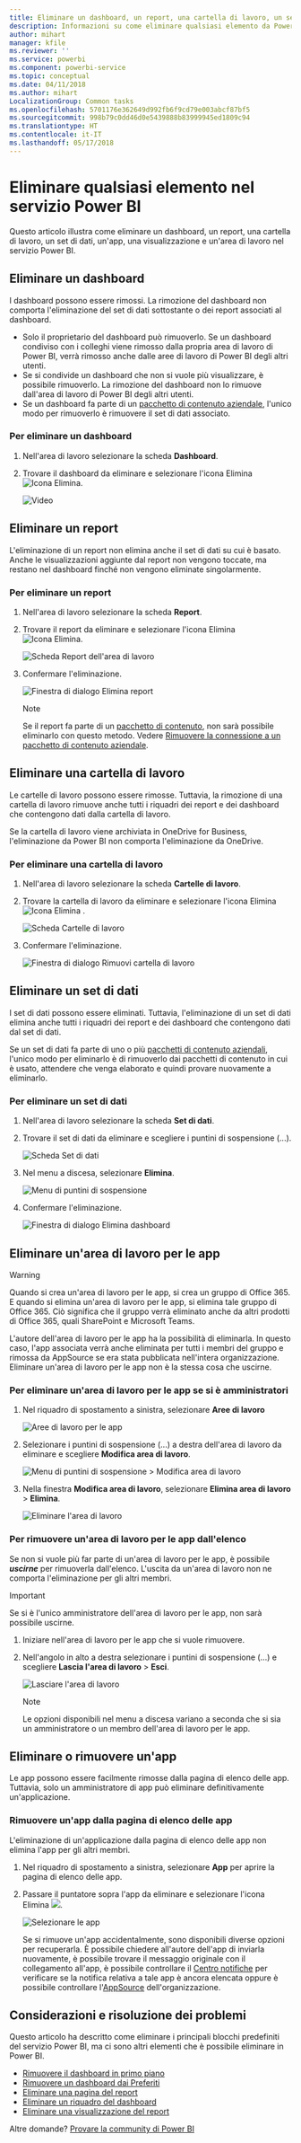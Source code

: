 ```yaml
---
title: Eliminare un dashboard, un report, una cartella di lavoro, un set di dati o un'area di lavoro
description: Informazioni su come eliminare qualsiasi elemento da Power BI
author: mihart
manager: kfile
ms.reviewer: ''
ms.service: powerbi
ms.component: powerbi-service
ms.topic: conceptual
ms.date: 04/11/2018
ms.author: mihart
LocalizationGroup: Common tasks
ms.openlocfilehash: 5701176e362649d992fb6f9cd79e003abcf87bf5
ms.sourcegitcommit: 998b79c0dd46d0e5439888b83999945ed1809c94
ms.translationtype: HT
ms.contentlocale: it-IT
ms.lasthandoff: 05/17/2018
---
```

# <a name="delete-almost-anything-in-power-bi-service"></a>Eliminare qualsiasi elemento nel servizio Power BI
Questo articolo illustra come eliminare un dashboard, un report, una cartella di lavoro, un set di dati, un'app, una visualizzazione e un'area di lavoro nel servizio Power BI.

## <a name="delete-a-dashboard"></a>Eliminare un dashboard
I dashboard possono essere rimossi. La rimozione del dashboard non comporta l'eliminazione del set di dati sottostante o dei report associati al dashboard.

* Solo il proprietario del dashboard può rimuoverlo. Se un dashboard condiviso con i colleghi viene rimosso dalla propria area di lavoro di Power BI, verrà rimosso anche dalle aree di lavoro di Power BI degli altri utenti.
* Se si condivide un dashboard che non si vuole più visualizzare, è possibile rimuoverlo.  La rimozione del dashboard non lo rimuove dall'area di lavoro di Power BI degli altri utenti.
* Se un dashboard fa parte di un [pacchetto di contenuto aziendale](service-organizational-content-pack-disconnect.md), l'unico modo per rimuoverlo è rimuovere il set di dati associato.

### <a name="to-delete-a-dashboard"></a>Per eliminare un dashboard
1. Nell'area di lavoro selezionare la scheda **Dashboard**.
2. Trovare il dashboard da eliminare e selezionare l'icona Elimina ![Icona Elimina](media/service-delete/power-bi-delete-icon.png).

    ![Video](media/service-delete/power-bi-delete-dash.gif)

## <a name="delete-a-report"></a>Eliminare un report
L'eliminazione di un report non elimina anche il set di dati su cui è basato.  Anche le visualizzazioni aggiunte dal report non vengono toccate, ma restano nel dashboard finché non vengono eliminate singolarmente.

### <a name="to-delete-a-report"></a>Per eliminare un report
1. Nell'area di lavoro selezionare la scheda **Report**.
2. Trovare il report da eliminare e selezionare l'icona Elimina   ![Icona Elimina](media/service-delete/power-bi-delete-icon.png).   

    ![Scheda Report dell'area di lavoro](media/service-delete/power-bi-delete-reportnew.png)
3. Confermare l'eliminazione.

   ![Finestra di dialogo Elimina report](media/service-delete/power-bi-delete-report.png)

   > [!NOTE]
   > Se il report fa parte di un [pacchetto di contenuto](service-organizational-content-pack-introduction.md), non sarà possibile eliminarlo con questo metodo.  Vedere [Rimuovere la connessione a un pacchetto di contenuto aziendale](service-organizational-content-pack-disconnect.md).
   >
   >

## <a name="delete-a-workbook"></a>Eliminare una cartella di lavoro
Le cartelle di lavoro possono essere rimosse. Tuttavia, la rimozione di una cartella di lavoro rimuove anche tutti i riquadri dei report e dei dashboard che contengono dati dalla cartella di lavoro.

Se la cartella di lavoro viene archiviata in OneDrive for Business, l'eliminazione da Power BI non comporta l'eliminazione da OneDrive.

### <a name="to-delete-a-workbook"></a>Per eliminare una cartella di lavoro
1. Nell'area di lavoro selezionare la scheda **Cartelle di lavoro**.
2. Trovare la cartella di lavoro da eliminare e selezionare l'icona Elimina ![Icona Elimina](media/service-delete/power-bi-delete-report2.png) .

    ![Scheda Cartelle di lavoro](media/service-delete/power-bi-delete-workbooknew.png)
3. Confermare l'eliminazione.

   ![Finestra di dialogo Rimuovi cartella di lavoro](media/service-delete/power-bi-delete-confirm.png)

## <a name="delete-a-dataset"></a>Eliminare un set di dati
I set di dati possono essere eliminati. Tuttavia, l'eliminazione di un set di dati elimina anche tutti i riquadri dei report e dei dashboard che contengono dati dal set di dati.

Se un set di dati fa parte di uno o più [pacchetti di contenuto aziendali](service-organizational-content-pack-disconnect.md), l'unico modo per eliminarlo è di rimuoverlo dai pacchetti di contenuto in cui è usato, attendere che venga elaborato e quindi provare nuovamente a eliminarlo.

### <a name="to-delete-a-dataset"></a>Per eliminare un set di dati
1. Nell'area di lavoro selezionare la scheda **Set di dati**.
2. Trovare il set di dati da eliminare e scegliere i puntini di sospensione (...).  

    ![Scheda Set di dati](media/service-delete/power-bi-delete-datasetnew.png)
3. Nel menu a discesa, selezionare **Elimina**.

   ![Menu di puntini di sospensione](media/service-delete/power-bi-delete-datasetnew2.png)
4. Confermare l'eliminazione.

   ![Finestra di dialogo Elimina dashboard](media/service-delete/power-bi-delete-dataset-confirm.png)

## <a name="delete-an-app-workspace"></a>Eliminare un'area di lavoro per le app
> [!WARNING]
> Quando si crea un'area di lavoro per le app, si crea un gruppo di Office 365. E quando si elimina un'area di lavoro per le app, si elimina tale gruppo di Office 365. Ciò significa che il gruppo verrà eliminato anche da altri prodotti di Office 365, quali SharePoint e Microsoft Teams.
>
>

L'autore dell'area di lavoro per le app ha la possibilità di eliminarla. In questo caso, l'app associata verrà anche eliminata per tutti i membri del gruppo e rimossa da AppSource se era stata pubblicata nell'intera organizzazione. Eliminare un'area di lavoro per le app non è la stessa cosa che uscirne.

### <a name="to-delete-an-app-workspace---if-you-are-an-admin"></a>Per eliminare un'area di lavoro per le app se si è amministratori
1. Nel riquadro di spostamento a sinistra, selezionare **Aree di lavoro**

    ![Aree di lavoro per le app](media/service-delete/power-bi-delete-workspace.png)
2. Selezionare i puntini di sospensione (...) a destra dell'area di lavoro da eliminare e scegliere **Modifica area di lavoro**.

   ![Menu di puntini di sospensione > Modifica area di lavoro](media/service-delete/power-bi-edit-workspace.png)
3. Nella finestra **Modifica area di lavoro**, selezionare **Elimina area di lavoro** > **Elimina**.

    ![Eliminare l'area di lavoro](media/service-delete/power-bi-delete-workspace2.png)

### <a name="to-remove-an-app-workspace-from-your-list"></a>Per rimuovere un'area di lavoro per le app dall'elenco
Se non si vuole più far parte di un'area di lavoro per le app, è possibile ***uscirne*** per rimuoverla dall'elenco. L'uscita da un'area di lavoro non ne comporta l'eliminazione per gli altri membri.  

> [!IMPORTANT]
> Se si è l'unico amministratore dell'area di lavoro per le app, non sarà possibile uscirne.
>
>

1. Iniziare nell'area di lavoro per le app che si vuole rimuovere.
2. Nell'angolo in alto a destra selezionare i puntini di sospensione (...) e scegliere **Lascia l'area di lavoro** > **Esci**.

      ![Lasciare l'area di lavoro](media/service-delete/power-bi-leave-workspace.png)

   > [!NOTE]
   > Le opzioni disponibili nel menu a discesa variano a seconda che si sia un amministratore o un membro dell'area di lavoro per le app.
   >
   >

## <a name="delete-or-remove-an-app"></a>Eliminare o rimuovere un'app
Le app possono essere facilmente rimosse dalla pagina di elenco delle app. Tuttavia, solo un amministratore di app può eliminare definitivamente un'applicazione.

### <a name="remove-an-app-from-your-app-list-page"></a>Rimuovere un'app dalla pagina di elenco delle app
L'eliminazione di un'applicazione dalla pagina di elenco delle app non elimina l'app per gli altri membri.

1. Nel riquadro di spostamento a sinistra, selezionare **App** per aprire la pagina di elenco delle app.
2. Passare il puntatore sopra l'app da eliminare e selezionare l'icona Elimina ![](media/service-delete/power-bi-delete-report2.png).

   ![Selezionare le app](media/service-delete/power-bi-delete-app.png)

   Se si rimuove un'app accidentalmente, sono disponibili diverse opzioni per recuperarla.  È possibile chiedere all'autore dell'app di inviarla nuovamente, è possibile trovare il messaggio originale con il collegamento all'app, è possibile controllare il [Centro notifiche](service-notification-center.md) per verificare se la notifica relativa a tale app è ancora elencata oppure è possibile controllare l'[AppSource](service-install-use-apps.md) dell'organizzazione.

## <a name="considerations-and-troubleshooting"></a>Considerazioni e risoluzione dei problemi
Questo articolo ha descritto come eliminare i principali blocchi predefiniti del servizio Power BI, ma ci sono altri elementi che è possibile eliminare in Power BI.  

* [Rimuovere il dashboard in primo piano](service-dashboard-featured.md#change-the-featured-dashboard)
* [Rimuovere un dashboard dai Preferiti](service-dashboard-favorite.md)
* [Eliminare una pagina del report](service-delete.md)
* [Eliminare un riquadro del dashboard](service-dashboard-edit-tile.md)
* [Eliminare una visualizzazione del report](service-delete.md)

Altre domande? [Provare la community di Power BI](http://community.powerbi.com/)
